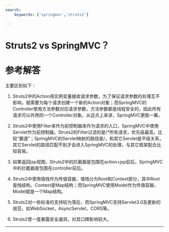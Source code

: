```yaml
---
search:
    keywords: ['springmvc','struts2']

---
```


# Struts2 vs SpringMVC？  

# 参考解答

主要区别如下：

1. Struts2中的Action用实例变量接收请求参数，为了保证请求参数的处理互不影响，就需要为每个请求创建一个新的Action对象；而SpringMVC的Controller使用方法参数对应请求参数，方法参数都是线程安全的，因此所有请求可以共用同一个Controller对象。从这点上来讲，SpringMVC更胜一筹。

2. Struts2中使用Filter来作为前控制器来作为请求的入口，SpringMVC中使用Servlet作为前控制器。Struts2的Filter过滤的是/*所有请求，优先级最高，比较“霸道”；SpringMVC的Servlet映射的路径是/，和其它Servlet是平级关系，其它Servlet的路径匹配不到才会进入SpringMVC的处理，与其它框架配合比较容易。

3. 如果返回jsp视图，Struts2中的拦截器是包围在action+jsp前后，SpringMVC中的拦截器是包围在controller前后。

4. Struts2中使用值栈作为传值容器，值栈分为Root和Context部分，其中Root是栈结构，Context是Map结构；而SpringMVC使用Model作为传值容器，Model就是一个Map结构。

5. Struts2对一些标准的支持较为落后，而SpringMVC支持Servlet3.0及更新的规范，如WebSocket，AsyncServlet，CORS等。

6. Struts2曾一度暴露安全漏洞，对其口碑影响较大。

---
